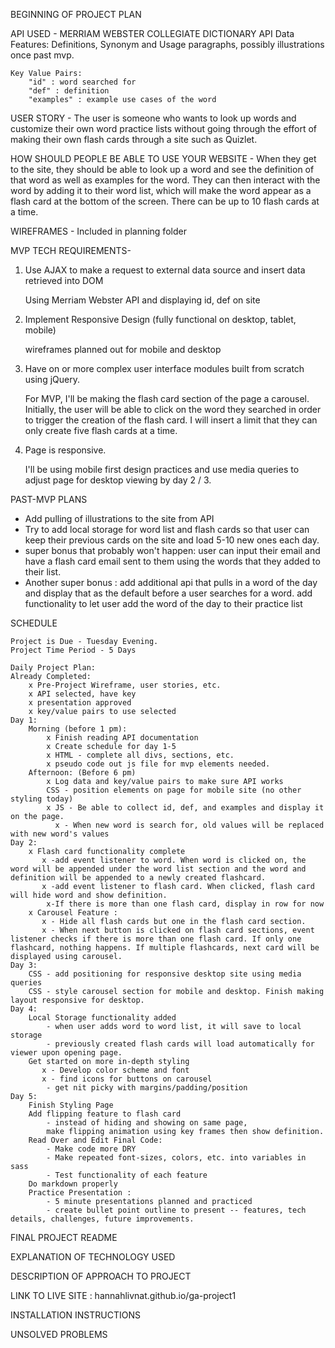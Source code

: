 
BEGINNING OF PROJECT PLAN

API USED - MERRIAM WEBSTER COLLEGIATE DICTIONARY API
    Data Features: Definitions, Synonym and Usage paragraphs, possibly illustrations once past mvp. 

    Key Value Pairs: 
        "id" : word searched for
        "def" : definition
        "examples" : example use cases of the word


USER STORY - 
The user is someone who wants to look up words and customize their 
own word practice lists without going through the effort of making their
own flash cards through a site such as Quizlet. 

HOW SHOULD PEOPLE BE ABLE TO USE YOUR WEBSITE -
When they get to the site, they should be able to look up a word and see the definition of that word as well as examples for the word. They can then interact with the word by adding it to their word list, which will make the word appear as a flash card at the bottom of the screen. There can be up to 10 flash cards at a time. 

WIREFRAMES - Included in planning folder

MVP TECH REQUIREMENTS- 

1) Use AJAX to make a request to external data source and insert data
retrieved into DOM

    Using Merriam Webster API and displaying id, def on site

2) Implement Responsive Design (fully functional on desktop, tablet, mobile)

    wireframes planned out for mobile and desktop

3) Have on or more complex user interface modules built from scratch using jQuery. 

    For MVP, I'll be making the flash card section of the page a 
    carousel. Initially, the user will be able to click on the word
    they searched in order to trigger the creation of the flash card. 
    I will insert a limit that they can only create five flash cards 
    at a time. 

4) Page is responsive. 

    I'll be using mobile first design practices and use media queries to adjust
    page for desktop viewing by day 2 / 3. 

PAST-MVP PLANS
-   Add pulling of illustrations to the site from API
-   Try to add local storage for word list and flash cards so that 
    user can keep their previous cards on the site and load 5-10 
    new ones each day. 
-   super bonus that probably won't happen: user can input their email and 
    have a flash card email sent to them using the words that they added
    to their list.
-   Another super bonus : add additional api that pulls in a word of the day and 
    display that as the default before a user searches for a word. add functionality
    to let user add the word of the day to their practice list

SCHEDULE

    Project is Due - Tuesday Evening. 
    Project Time Period - 5 Days

    Daily Project Plan: 
    Already Completed: 
        x Pre-Project Wireframe, user stories, etc. 
        x API selected, have key
        x presentation approved
        x key/value pairs to use selected
    Day 1: 
        Morning (before 1 pm):
            x Finish reading API documentation
            x Create schedule for day 1-5
            x HTML - complete all divs, sections, etc.
            x pseudo code out js file for mvp elements needed. 
        Afternoon: (Before 6 pm)
            x Log data and key/value pairs to make sure API works
            CSS - position elements on page for mobile site (no other styling today)
            x JS - Be able to collect id, def, and examples and display it on the page.
              x - When new word is search for, old values will be replaced with new word's values
    Day 2: 
        x Flash card functionality complete
           x -add event listener to word. When word is clicked on, the word will be appended under the word list section and the word and definition will be appended to a newly created flashcard.
           x -add event listener to flash card. When clicked, flash card will hide word and show definition. 
            x-If there is more than one flash card, display in row for now
        x Carousel Feature : 
           x - Hide all flash cards but one in the flash card section. 
           x - When next button is clicked on flash card sections, event listener checks if there is more than one flash card. If only one flashcard, nothing happens. If multiple flashcards, next card will be displayed using carousel. 
    Day 3: 
        CSS - add positioning for responsive desktop site using media queries
        CSS - style carousel section for mobile and desktop. Finish making layout responsive for desktop.
    Day 4: 
        Local Storage functionality added
            - when user adds word to word list, it will save to local storage
            - previously created flash cards will load automatically for viewer upon opening page.
        Get started on more in-depth styling
           x - Develop color scheme and font
           x - find icons for buttons on carousel
            - get nit picky with margins/padding/position
    Day 5: 
        Finish Styling Page
        Add flipping feature to flash card 
            - instead of hiding and showing on same page,
            make flipping animation using key frames then show definition. 
        Read Over and Edit Final Code: 
            - Make code more DRY 
            - Make repeated font-sizes, colors, etc. into variables in sass
            - Test functionality of each feature
        Do markdown properly
        Practice Presentation : 
            - 5 minute presentations planned and practiced
            - create bullet point outline to present -- features, tech details, challenges, future improvements. 




FINAL PROJECT README

EXPLANATION OF TECHNOLOGY USED


DESCRIPTION OF APPROACH TO PROJECT


LINK TO LIVE SITE  : hannahlivnat.github.io/ga-project1

INSTALLATION INSTRUCTIONS


UNSOLVED PROBLEMS
